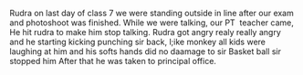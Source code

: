 Rudra on last day of class 7 we were standing outside in line after our exam and photoshoot was finished. While we were talking, our PT  teacher came, He hit rudra to make him stop talking. Rudra got angry realy really angry and he starting kicking punching sir back, l;ike monkey
all kids were laughing at him and his softs hands did no daamage to sir
Basket ball sir stopped him
After that he was taken to principal office. 

